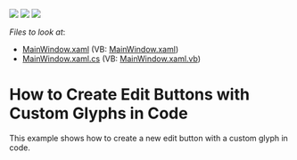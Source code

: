 <!-- default badges list -->
![](https://img.shields.io/endpoint?url=https://codecentral.devexpress.com/api/v1/VersionRange/128644576/21.1.5%2B)
[![](https://img.shields.io/badge/Open_in_DevExpress_Support_Center-FF7200?style=flat-square&logo=DevExpress&logoColor=white)](https://supportcenter.devexpress.com/ticket/details/E3601)
[![](https://img.shields.io/badge/📖_How_to_use_DevExpress_Examples-e9f6fc?style=flat-square)](https://docs.devexpress.com/GeneralInformation/403183)
<!-- default badges end -->
<!-- default file list -->
*Files to look at*:

* [MainWindow.xaml](./CS/DXEditors_HowToCreateButtonEdit/MainWindow.xaml) (VB: [MainWindow.xaml](./VB/DXEditors_HowToCreateButtonEdit/MainWindow.xaml))
* [MainWindow.xaml.cs](./CS/DXEditors_HowToCreateButtonEdit/MainWindow.xaml.cs) (VB: [MainWindow.xaml.vb](./VB/DXEditors_HowToCreateButtonEdit/MainWindow.xaml.vb))
<!-- default file list end -->
# How to Create Edit Buttons with Custom Glyphs in Code


<p>This example shows how to create a new edit button with a custom glyph in code.</p>

<br/>



